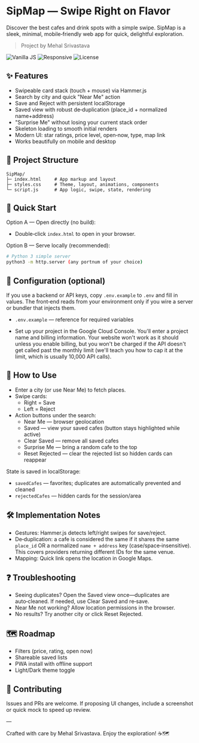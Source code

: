 # SipMap — Swipe Right on Flavor

Discover the best cafes and drink spots with a simple swipe. SipMap is a sleek, minimal, mobile‑friendly web app for quick, delightful exploration.

> Project by Mehal Srivastava

<p align="left">
  <img alt="Vanilla JS" src="https://img.shields.io/badge/JS-Vanilla-323330?logo=javascript&logoColor=F7DF1E">
  <img alt="Responsive" src="https://img.shields.io/badge/Responsive-Yes-0ea5e9">
  <img alt="License" src="https://img.shields.io/badge/License-MIT-22c55e">
</p>

## ✨ Features

- Swipeable card stack (touch + mouse) via Hammer.js
- Search by city and quick "Near Me" action
- Save and Reject with persistent localStorage
- Saved view with robust de‑duplication (place_id + normalized name+address)
- "Surprise Me" without losing your current stack order
- Skeleton loading to smooth initial renders
- Modern UI: star ratings, price level, open‑now, type, map link
- Works beautifully on mobile and desktop

## 📁 Project Structure

```
SipMap/
├─ index.html     # App markup and layout
├─ styles.css     # Theme, layout, animations, components
└─ script.js      # App logic, swipe, state, rendering
```

## 🚀 Quick Start

Option A — Open directly (no build):
- Double‑click `index.html` to open in your browser.

Option B — Serve locally (recommended):
```bash
# Python 3 simple server
python3 -m http.server (any portnum of your choice)
```

## 🔧 Configuration (optional)
If you use a backend or API keys, copy `.env.example` to `.env` and fill in values. The front‑end reads from your environment only if you wire a server or bundler that injects them.

- `.env.example` — reference for required variables

 - Set up your project in the Google Cloud Console. You'll enter a project name and billing information. Your website won't work as it should unless you enable billing, but you won't be charged if the API doesn't get called past the monthly limit (we'll teach you how to cap it at the limit, which is usually 10,000 API calls).

## 🧭 How to Use

- Enter a city (or use Near Me) to fetch places.
- Swipe cards:
  - Right = Save
  - Left = Reject
- Action buttons under the search:
  - Near Me — browser geolocation
  - Saved — view your saved cafes (button stays highlighted while active)
  - Clear Saved — remove all saved cafes
  - Surprise Me — bring a random cafe to the top
  - Reset Rejected — clear the rejected list so hidden cards can reappear

State is saved in localStorage:
- `savedCafes` — favorites; duplicates are automatically prevented and cleaned
- `rejectedCafes` — hidden cards for the session/area

## 🛠 Implementation Notes

- Gestures: Hammer.js detects left/right swipes for save/reject.
- De‑duplication: a cafe is considered the same if it shares the same `place_id` OR a normalized `name + address` key (case/space‑insensitive). This covers providers returning different IDs for the same venue.
- Mapping: Quick link opens the location in Google Maps.

## ❓ Troubleshooting

- Seeing duplicates? Open the Saved view once—duplicates are auto‑cleaned. If needed, use Clear Saved and re‑save.
- Near Me not working? Allow location permissions in the browser.
- No results? Try another city or click Reset Rejected.

## 🗺️ Roadmap

- Filters (price, rating, open now)
- Shareable saved lists
- PWA install with offline support
- Light/Dark theme toggle

## 🤝 Contributing

Issues and PRs are welcome. If proposing UI changes, include a screenshot or quick mock to speed up review.


—

Crafted with care by Mehal Srivastava. Enjoy the exploration! ☕️🗺️
